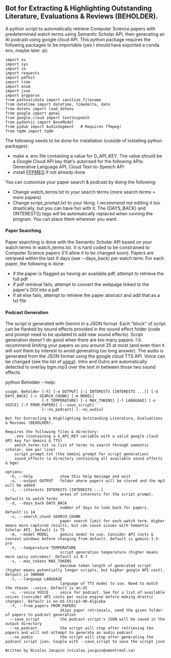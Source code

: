 ## Bot for Extracting & Highlighting Outstanding Literature, Evaluations & Reviews (BEHOLDER).
A python script to automatically retrieve Computer Science papers with predetermined watch terms using Semantic Scholar API, then generating an AI podcast using google cloud API.
This python package requires the following packages to be importable (yes I should have exported a conda env, maybe later :p):
```
import os
import sys
import io
import requests
import pdfkit
import time
import enum
import json
import argparse
from pathvalidate import sanitize_filename
from datetime import datetime, timedelta, date
from dotenv import load_dotenv
from google import genai
from google.cloud import texttospeech
from pydantic import BaseModel
from pydub import AudioSegment   # Requires ffmpeg!
from tqdm import tqdm
```

The following needs to be done for installation (outside of installing python packages):
- make a .env file containing a value for G_API_KEY. The value should be a Google Cloud API key that's autorised for the following APIs: Generative Language API, Cloud Text-to-Speech API
- install [FFPMEG](https://www.ffmpeg.org/download.html) if not already done

You can customize your paper search & podcast by doing the following:
- Change watch_terms.txt to your search terms (more search terms = more papers)
- Change script_prompt.txt to your liking. I recommend not editing it too drastically, but you can have fun with it. The {DAYS_BACK} and {INTERESTS} tags will be automatically replaced when running the program. You can place them wherever you want.


#### Paper Searching
Paper searching is done with the Semantic Scholar API based on your watch terms in watch_terms.txt. It is hard coded to be constrained to Computer Science papers (I'll allow it to be changed soon). Papers are retrieved within the last X days (see --days_back) per watch term. For each paper, the following is done:
- if the paper is flagged as having an available pdf, attempt to retrieve the full pdf
- if pdf retrieval fails, attempt to convert the webpage linked to the paper's DOI into a pdf
- if all else fails, attempt to retrieve the paper abstract and add that as a txt file

#### Podcast Generation
The script is generated with Gemini in a JSON format. Each "block" of script can be flanked by sound effects provided in the sound effect folder (code and prompt need to be updated to add new sound effects). Script generation doesn't do good when there are too many papers. I'd recommend limiting your papers so you around 25 at most (and even then it will sort them by interest to avoid generating too long answer). The audio is generated from the JSON format using the google cloud TTS API. Voice can be changed (see the list of [voice](https://cloud.google.com/text-to-speech/docs/voices?hl=fr)). Intro and Outro are automatically detected to overlay bgm.mp3 over the text in between those two sound effects. 

python Beholder --help:
```
usage: Beholder [-h] [-o OUTPUT] [-i INTERESTS [INTERESTS ...]] [-d DAYS_BACK] [-c SEARCH_CHUNK] [-m MODEL]
                [-t TEMPERATURE] [-s MAX_TOKENS] [-l LANGUAGE] [-v VOICE] [-f FROM_PAPERS] [--save_script]
                [--no_podcast] [--no_audio]

Bot for Extracting & Highlighting Outstanding Literature, Evaluations & Reviews (BEHOLDER).

Requires the following files & directory:
    .env (containing a G_API_KEY variable with a valid google cloud API key for Gemini & TTS)
    watch_terms.txt (a list of terms to search through semantic scholar, one per line)
    script_prompt.txt (the Gemini prompt for script generation)
    sound_effects (a directory containing all available sound effects & bgm)

options:
  -h, --help            show this help message and exit
  -o, --output OUTPUT   folder where papers will be stored and the mp3 will be added
  -i, --interests INTERESTS [INTERESTS ...]
                        areas of interests for the script prompt. Defaults to watch terms
  -d, --days_back DAYS_BACK
                        number of days to look back for papers. Default is 14
  -c, --search_chunk SEARCH_CHUNK
                        paper search limit for each watch term. Higher means more captured results, but can cause issues with Semantic Scholar API. Default is 75
  -m, --model MODEL     gemini model to use. Consider API costs & context windows before changing from default. Default is gemini-1.5-pro
  -t, --temperature TEMPERATURE
                        script generation temperature (higher means more spicy outcomes). Default is 0.7
  -s, --max_tokens MAX_TOKENS
                        maximum token length of generated script (higher means potentially longer scripts, but higher google API cost). Default is 300000
  -l, --language LANGUAGE
                        language of TTS model to use. Need to match the chosen --voice. Default is en-US
  -v, --voice VOICE     voice for podcast. See for a list of available voices (consider API costs per voice engine before making drastic changes). Default is en-US-Chirp3-HD-Algieba
  -f, --from_papers FROM_PAPERS
                        skips paper retrievals, send the given folder of papers to podcast generation
  --save_script         the podcast script's JSON will be saved in the output directory
  --no_podcast          the script will stop after retrieving the papers and will not attempt to generate an audio podcast
  --no_audio            the script will stop after generating the podcast script json. Couple with --save_script to save the script json

Written by Nicolas Jacquin (nicolas.jacquin@umontreal.ca)
```